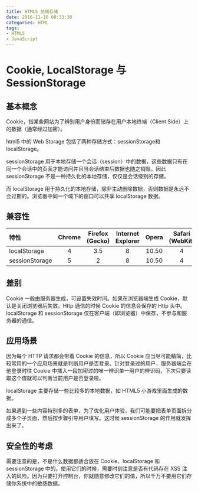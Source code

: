 ```yaml
---
title: HTML5 前端存储
date: 2016-11-16 00:33:38
categories: HTML
tags:
- HTML5
- JavaScript
---
```

# Cookie, LocalStorage 与 SessionStorage

## 基本概念

Cookie，指某些网站为了辨别用户身份而储存在用户本地终端（Client Side）上的数据（通常经过加密）。

html5 中的 Web Storage 包括了两种存储方式：sessionStorage和localStorage。

sessionStorage 用于本地存储一个会话（session）中的数据，这些数据只有在同一个会话中的页面才能访问并且当会话结束后数据也随之销毁。因此 sessionStorage 不是一种持久化的本地存储，仅仅是会话级别的存储。

而 localStorage 用于持久化的本地存储，除非主动删除数据，否则数据是永远不会过期的。浏览器中同一个域下的窗口可以共享 localStorage 数据。

## 兼容性

| 特性 | Chrome | Firefox (Gecko) | Internet Explorer | Opera | Safari (WebKit)|
| :-| :------: | :------: |:------:| :------: | :------: |
| localStorage  | 4  | 3.5 | 8 |  10.50 | 4 |
| sessionStorage | 5  | 2 |  8  | 10.50 | 4 |

## 差别

Cookie 一般由服务器生成，可设置失效时间。如果在浏览器端生成 Cookie，默认是关闭浏览器后失效。Http 通信的时候 Cookie 的信息会保存的 Http 头中。
localStorage 和 sessionStorage 仅在客户端（即浏览器）中保存，不参与和服务器的通信。

## 应用场景

因为每个 HTTP 请求都会带着 Cookie 的信息，所以 Cookie 应当尽可能精简，比较常用的一个应用场景就是判断用户是否登录。针对登录过的用户，服务器端会在他登录时往 Cookie 中插入一段加密过的唯一辨识单一用户的辨识码，下次只要读取这个值就可以判断当前用户是否登录啦。

localStorage 主要存储一些比较多的本地数据，如 HTML5 小游戏里面生成的数据。

如果遇到一些内容特别多的表单，为了优化用户体验，我们可能要把表单页面拆分成多个子页面，然后按步骤引导用户填写。这时候 sessionStorage 的作用就发挥出来了。

## 安全性的考虑

需要注意的是，不是什么数据都适合放在 Cookie、localStorage 和 sessionStorage 中的。使用它们的时候，需要时刻注意是否有代码存在 XSS 注入的风险。因为只要打开控制台，你就随意修改它们的值，所以千万不要用它们存储你系统中的敏感数据。